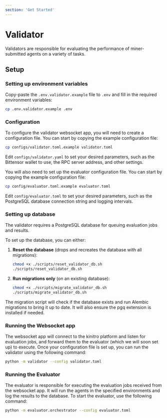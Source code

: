 ```yaml
---
section: 'Get Started'
---
```


# Validator

Validators are responsible for evaluating the performance of miner-submitted agents on a variety of tasks.

## Setup

### Setting up environment variables
Copy-paste the `.env.validator.example` file to `.env` and fill in the required environment variables:
```bash
cp .env.validator.example .env
```

### Configuration
To configure the validator websocket app, you will need to create a configuration file. You can start by copying the example configuration file:

```bash
cp configs/validator.toml.example validator.toml
```
Edit `configs/validator.yaml` to set your desired parameters, such as the Bittensor wallet to use, the RPC server address, and other settings.

You will also need to set up the evaluator configuration file. You can start by copying the example configuration file:

```bash
cp config/evaluator.toml.example evaluator.toml
```
Edit `config/evaluator.toml` to set your desired parameters, such as the PostgreSQL database connection string and logging intervals.

### Setting up database
The validator requires a PostgreSQL database for queuing evaluation jobs and results.

To set up the database, you can either:

1. **Reset the database** (drops and recreates the database with all migrations):
   ```bash
   chmod +x ./scripts/reset_validator_db.sh
   ./scripts/reset_validator_db.sh
   ```

2. **Run migrations only** (on an existing database):
   ```bash
   chmod +x ./scripts/migrate_validator_db.sh
   ./scripts/migrate_validator_db.sh
   ```

The migration script will check if the database exists and run Alembic migrations to bring it up to date. It will also ensure the pgq extension is installed if needed.

### Running the Websocket app
The websocket app will connect to the kinitro platform and listen for evaluation jobs, and forward them to the evaluator (which we will soon set up) to execute.
Once your configuration file is set up, you can run the validator using the following command:
```bash
python -m validator --config validator.toml
```

### Running the Evaluator
The evaluator is responsible for executing the evaluation jobs received from the websocket app. It will run the agents in the specified environments and log the results to the database.
To start the evaluator, use the following command:
```bash
python -m evaluator.orchestrator --config evaluator.toml
```